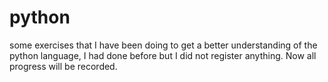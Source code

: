 # python
some exercises that I have been doing to get a better understanding of the python language, I had done before but I did not register anything. Now all progress will be recorded.

